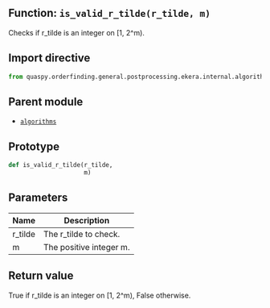 ## Function: <code>is\_valid\_r\_tilde(r_tilde, m)</code>
Checks if r_tilde is an integer on [1, 2^m).

## Import directive
```python
from quaspy.orderfinding.general.postprocessing.ekera.internal.algorithms import is_valid_r_tilde
```

## Parent module
- [<code>algorithms</code>](README.md)

## Prototype
```python
def is_valid_r_tilde(r_tilde,
                     m)
```

## Parameters
| <b>Name</b> | <b>Description</b> |
| ----------- | ------------------ |
| r_tilde | The r_tilde to check. |
| m | The positive integer m. |

## Return value
True if r_tilde is an integer on [1, 2^m), False otherwise.

